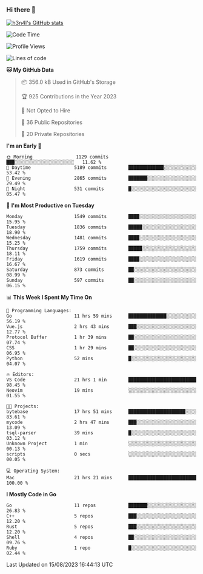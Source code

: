 ### Hi there 👋

[![h3n4l's GitHub stats](https://github-readme-stats.vercel.app/api?username=h3n4l&count_private=true&show_icons=true&theme=radical)](https://github.com/h3n4l/github-readme-stats)

<!--START_SECTION:waka-->
![Code Time](http://img.shields.io/badge/Code%20Time-1%2C499%20hrs%2053%20mins-blue)

![Profile Views](http://img.shields.io/badge/Profile%20Views-3-blue)

![Lines of code](https://img.shields.io/badge/From%20Hello%20World%20I%27ve%20Written-2.8%20million%20lines%20of%20code-blue)

**🐱 My GitHub Data** 

> 📦 356.0 kB Used in GitHub's Storage 
 > 
> 🏆 925 Contributions in the Year 2023
 > 
> 🚫 Not Opted to Hire
 > 
> 📜 36 Public Repositories 
 > 
> 🔑 20 Private Repositories 
 > 
**I'm an Early 🐤** 

```text
🌞 Morning                1129 commits        ███░░░░░░░░░░░░░░░░░░░░░░   11.62 % 
🌆 Daytime                5189 commits        █████████████░░░░░░░░░░░░   53.42 % 
🌃 Evening                2865 commits        ███████░░░░░░░░░░░░░░░░░░   29.49 % 
🌙 Night                  531 commits         █░░░░░░░░░░░░░░░░░░░░░░░░   05.47 % 
```
📅 **I'm Most Productive on Tuesday** 

```text
Monday                   1549 commits        ████░░░░░░░░░░░░░░░░░░░░░   15.95 % 
Tuesday                  1836 commits        █████░░░░░░░░░░░░░░░░░░░░   18.90 % 
Wednesday                1481 commits        ████░░░░░░░░░░░░░░░░░░░░░   15.25 % 
Thursday                 1759 commits        █████░░░░░░░░░░░░░░░░░░░░   18.11 % 
Friday                   1619 commits        ████░░░░░░░░░░░░░░░░░░░░░   16.67 % 
Saturday                 873 commits         ██░░░░░░░░░░░░░░░░░░░░░░░   08.99 % 
Sunday                   597 commits         ██░░░░░░░░░░░░░░░░░░░░░░░   06.15 % 
```


📊 **This Week I Spent My Time On** 

```text
💬 Programming Languages: 
Go                       11 hrs 59 mins      ██████████████░░░░░░░░░░░   56.19 % 
Vue.js                   2 hrs 43 mins       ███░░░░░░░░░░░░░░░░░░░░░░   12.77 % 
Protocol Buffer          1 hr 39 mins        ██░░░░░░░░░░░░░░░░░░░░░░░   07.74 % 
CSS                      1 hr 29 mins        ██░░░░░░░░░░░░░░░░░░░░░░░   06.95 % 
Python                   52 mins             █░░░░░░░░░░░░░░░░░░░░░░░░   04.07 % 

🔥 Editors: 
VS Code                  21 hrs 1 min        █████████████████████████   98.45 % 
Neovim                   19 mins             ░░░░░░░░░░░░░░░░░░░░░░░░░   01.55 % 

🐱‍💻 Projects: 
bytebase                 17 hrs 51 mins      █████████████████████░░░░   83.61 % 
mycode                   2 hrs 47 mins       ███░░░░░░░░░░░░░░░░░░░░░░   13.09 % 
tsql-parser              39 mins             █░░░░░░░░░░░░░░░░░░░░░░░░   03.12 % 
Unknown Project          1 min               ░░░░░░░░░░░░░░░░░░░░░░░░░   00.13 % 
scripts                  0 secs              ░░░░░░░░░░░░░░░░░░░░░░░░░   00.05 % 

💻 Operating System: 
Mac                      21 hrs 21 mins      █████████████████████████   100.00 % 
```

**I Mostly Code in Go** 

```text
Go                       11 repos            ███████░░░░░░░░░░░░░░░░░░   26.83 % 
C++                      5 repos             ███░░░░░░░░░░░░░░░░░░░░░░   12.20 % 
Rust                     5 repos             ███░░░░░░░░░░░░░░░░░░░░░░   12.20 % 
Shell                    4 repos             ██░░░░░░░░░░░░░░░░░░░░░░░   09.76 % 
Ruby                     1 repo              █░░░░░░░░░░░░░░░░░░░░░░░░   02.44 % 
```




 Last Updated on 15/08/2023 16:44:13 UTC
<!--END_SECTION:waka-->

